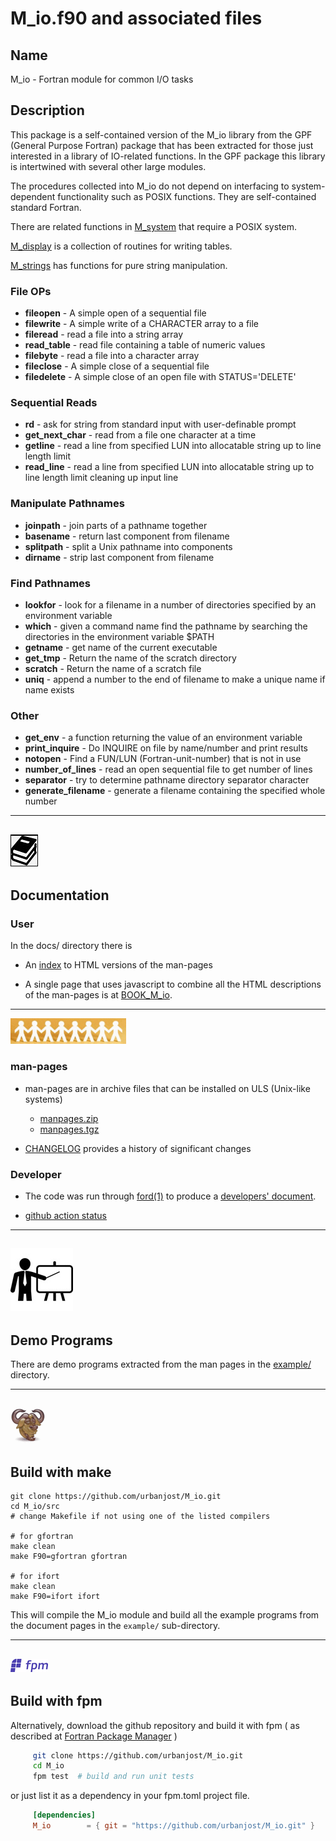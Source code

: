 # M_io.f90 and associated files

## Name

   M_io - Fortran module for common I/O tasks

## Description

This package is a self-contained version of the M_io library from the GPF
(General Purpose Fortran) package that has been extracted for those just
interested in a library of IO-related functions. In the GPF package this
library is intertwined with several other large modules.

The procedures collected into M_io do not depend on interfacing to
system-dependent functionality such as POSIX functions. They are
self-contained standard Fortran.

There are related functions in 
 [M_system](https://urbanjost.github.io/M_system/man3.html) 
that require a POSIX system.

 [M_display](https://urbanjost.github.io/M_display/man3.html) is
 a collection of routines for writing tables.

 [M_strings](https://urbanjost.github.io/M_strings/man3.html) has 
 functions for pure string manipulation.

### File OPs
 + **fileopen**     - A simple open of a sequential file 
 + **filewrite**    - A simple write of a CHARACTER array to a file 
 + **fileread**     - read a file into a string array 
 + **read_table**   - read file containing a table of numeric values 
 + **filebyte**     - read a file into a character array 
 + **fileclose**    - A simple close of a sequential file 
 + **filedelete**   - A simple close of an open file with STATUS='DELETE' 
### Sequential Reads
 + **rd**            - ask for string from standard input with user-definable prompt 
 + **get_next_char** - read from a file one character at a time 
 + **getline**       - read a line from specified LUN into allocatable string up to line length limit 
 + **read_line**     - read a line from specified LUN into allocatable string up to line length limit cleaning up input line 
### Manipulate Pathnames
 + **joinpath**      - join parts of a pathname together 
 + **basename**      - return last component from filename 
 + **splitpath**     - split a Unix pathname into components 
 + **dirname**       - strip last component from filename 
### Find Pathnames
 + **lookfor**       - look for a filename in a number of directories specified by an environment variable 
 + **which**         - given a command name find the pathname by searching the directories in the environment variable $PATH 
 + **getname**       - get name of the current executable 
 + **get_tmp**       - Return the name of the scratch directory 
 + **scratch**       - Return the name of a scratch file 
 + **uniq**          - append a number to the end of filename to make a unique name if name exists 
### Other
 + **get_env**           - a function returning the value of an environment variable 
 + **print_inquire**     - Do INQUIRE on file by name/number and print results 
 + **notopen**           - Find a FUN/LUN (Fortran-unit-number) that is not in use 
 + **number_of_lines**   - read an open sequential file to get number of lines 
 + **separator**         - try to determine pathname directory separator character 
 + **generate_filename** - generate a filename containing the specified whole number
---
![docs](docs/images/docs.gif)
---

## Documentation
### User 

In the docs/ directory there is

 - An [index](https://urbanjost.github.io/M_io/man3.html) to HTML versions
   of the man-pages 

 - A single page that uses javascript to combine all the HTML descriptions
   of the man-pages is at
   [BOOK_M_io](https://urbanjost.github.io/M_io/BOOK_M_io.html).

---
![manpages](docs/images/manpages.gif)
### man-pages
 - man-pages are in archive files that can be installed on ULS (Unix-like systems)
    + [manpages.zip](https://urbanjost.github.io/M_io/manpages.zip) 
    + [manpages.tgz](https://urbanjost.github.io/M_io/manpages.tgz) 

 - [CHANGELOG](docs/CHANGELOG.md) provides a history of significant changes

### Developer 

 - The code was run through [ford(1)](https://politicalphysicist.github.io/ford-fortran-documentation.html)
   to produce a [developers' document](https://urbanjost.github.io/M_strings/fpm-ford/index.html).

 - [github action status](docs/STATUS.md)

---
![demos](docs/images/demo.gif)
---

## Demo Programs

There are demo programs extracted from the man pages in the [example/](example/)
directory.

---
![gmake](docs/images/gnu.gif)
---

## Build with make

    git clone https://github.com/urbanjost/M_io.git
    cd M_io/src
    # change Makefile if not using one of the listed compilers
     
    # for gfortran
    make clean
    make F90=gfortran gfortran
     
    # for ifort
    make clean
    make F90=ifort ifort

This will compile the M_io module and build all the example programs from
the document pages in the `example/` sub-directory.

---
![fpm](docs/images/fpm_logo.gif)
---

## Build with fpm

Alternatively, download the github repository and build it with 
fpm ( as described at [Fortran Package Manager](https://github.com/fortran-lang/fpm) )

```bash
     git clone https://github.com/urbanjost/M_io.git
     cd M_io
     fpm test  # build and run unit tests
```

or just list it as a dependency in your fpm.toml project file.

```toml
     [dependencies]
     M_io        = { git = "https://github.com/urbanjost/M_io.git" }
```
